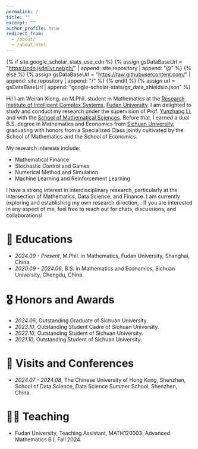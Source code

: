 ```yaml
---
permalink: /
title: ""
excerpt: ""
author_profile: true
redirect_from: 
  - /about/
  - /about.html
---
```


{% if site.google_scholar_stats_use_cdn %}
{% assign gsDataBaseUrl = "https://cdn.jsdelivr.net/gh/" | append: site.repository | append: "@" %}
{% else %}
{% assign gsDataBaseUrl = "https://raw.githubusercontent.com/" | append: site.repository | append: "/" %}
{% endif %}
{% assign url = gsDataBaseUrl | append: "google-scholar-stats/gs_data_shieldsio.json" %}

<span class='anchor' id='about-me'></span>

Hi! I am Weiran Xiong, an M.Phil. student in Mathematics at the [Research Institute of Intelligent Complex Systems](https://iics.fudan.edu.cn/_s599/ywb/main.psp), [Fudan University](https://www.fudan.edu.cn/en/). I am delighted to study and conduct my research under the supervision of Prof. [Yunzhang Li](https://faculty.fudan.edu.cn/li_yunzhang/zh_CN/index/665374/list/index.htm), and with the [School of Mathematical Sciences](https://math.fudan.edu.cn/mathen/main.htm). Before that, I earned a dual B.S. degree in Mathematics and Economics from [Sichuan University](https://en.scu.edu.cn/), graduating with honors from a Specialized Class jointly cultivated by the School of Mathematics and the School of Economics.

My research interests include:
- Mathematical Finance
- Stochastic Control and Games
- Numerical Method and Simulation
- Machine Learning and Reinforcement Learning

I have a strong interest in interdisciplinary research, particularly at the intersection of Mathematics, Data Science, and Finance. I am currently exploring and establishing my own research direction, . If you are interested in any aspect of me, feel free to reach out for chats, discussions, and collaborations!


<span class='anchor' id='-news'></span>        <!-- 与navigation.yml对应 -->
<!-- # 🔥 News -->


<span class='anchor' id='-educations'></span>
# 📖 Educations
- *2024.09 - Present*, M.Phil. in Mathematics, Fudan University, Shanghai, China.
- *2020.09 - 2024.06*, B.S. in Mathematics and Economics, Sichuan University, Chengdu, China.


<span class='anchor' id='-publications'></span>
<!-- # 📝 Publications -->


<span class='anchor' id='-honors-and-awards'></span>
# 🎖️ Honors and Awards
- *2024.06*, Outstanding Graduate of Sichuan University.
- *2023.10*, Outstanding Student Cadre of Sichuan University.
- *2022.10*, Outstanding Student of Sichuan University.
- *2021.10*, Outstanding Student of Sichuan University.
 

<span class='anchor' id='-visits-and-conferences'></span>
# 💬 Visits and Conferences
- *2024.07 - 2024.08*, The Chinese University of Hong Kong, Shenzhen, School of Data Science, Data Science Summer School, Shenzhen, China.


<span class='anchor' id='-teaching'></span>
# 🧑‍🏫 Teaching
- Fudan University, Teaching Assistant, MATH120003: Advanced Mathematics B I, Fall 2024.


<span class='anchor' id='-internships'></span>
<!-- # 💻 Internships -->


